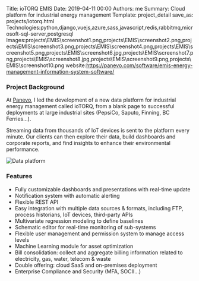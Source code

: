 Title: ioTORQ EMIS
Date: 2019-04-11 00:00
Authors: me
Summary: Cloud platform for industrial energy management
Template: project_detail
save_as: projects/iotorq.html
Technologies:python,django,vuejs,azure,sass,javascript,redis,rabbitmq,microsoft-sql-server,postgresql
Images:projects\EMIS\screenshot1.png,projects\EMIS\screenshot2.png,projects\EMIS\screenshot3.png,projects\EMIS\screenshot4.png,projects\EMIS\screenshot5.png,projects\EMIS\screenshot6.jpg,projects\EMIS\screenshot7.png,projects\EMIS\screenshot8.jpg,projects\EMIS\screenshot9.png,projects\EMIS\screenshot10.png
website:<https://panevo.com/software/emis-energy-management-information-system-software/>

### Project Background

At [Panevo](https://www.panevo.com), I led the development of a new data platform for industrial energy management called ioTORQ, from a blank page to successful deployments at large industrial sites (PepsiCo, Saputo, Finning, BC Ferries...).

Streaming data from thousands of IoT devices is sent to the platform every minute. Our clients can then explore their data, build dashboards and corporate reports, and find insights to enhance their environmental performance.

![Data platform](/images/projects/ioTORQ/dataplatform.jpg)

### Features

- Fully customizable dashboards and presentations with real-time update
- Notification system with automatic alerting
- Flexible REST API
- Easy integration with multiple data sources & formats, including FTP, process historians, IoT devices, third-party APIs
- Multivariate regression modeling to define baselines
- Schematic editor for real-time monitoring of sub-systems
- Flexible user management and permission system to manage access levels
- Machine Learning module for asset optimization
- Bill consolidation: collect and aggregate billing information related to electricity, gas, water, telecom & waste
- Double offering: cloud SaaS and on-premises deployment
- Enterprise Compliance and Security (MFA, SOCII...)
